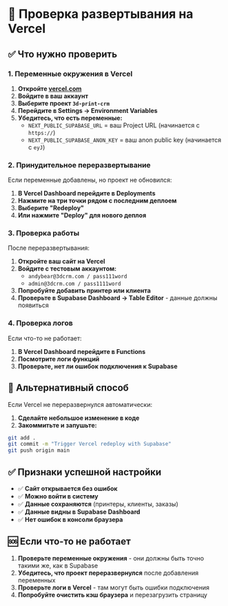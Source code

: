 # 🚀 Проверка развертывания на Vercel

## ✅ Что нужно проверить

### 1. Переменные окружения в Vercel

1. **Откройте [vercel.com](https://vercel.com)**
2. **Войдите в ваш аккаунт**
3. **Выберите проект `3d-print-crm`**
4. **Перейдите в Settings → Environment Variables**
5. **Убедитесь, что есть переменные:**
   - `NEXT_PUBLIC_SUPABASE_URL` = ваш Project URL (начинается с `https://`)
   - `NEXT_PUBLIC_SUPABASE_ANON_KEY` = ваш anon public key (начинается с `eyJ`)

### 2. Принудительное переразвертывание

Если переменные добавлены, но проект не обновился:

1. **В Vercel Dashboard перейдите в Deployments**
2. **Нажмите на три точки рядом с последним деплоем**
3. **Выберите "Redeploy"**
4. **Или нажмите "Deploy" для нового деплоя**

### 3. Проверка работы

После переразвертывания:

1. **Откройте ваш сайт на Vercel**
2. **Войдите с тестовым аккаунтом:**
   - `andybear@3dcrm.com / pass111word`
   - `admin@3dcrm.com / pass1111word`
3. **Попробуйте добавить принтер или клиента**
4. **Проверьте в Supabase Dashboard → Table Editor** - данные должны появиться

### 4. Проверка логов

Если что-то не работает:

1. **В Vercel Dashboard перейдите в Functions**
2. **Посмотрите логи функций**
3. **Проверьте, нет ли ошибок подключения к Supabase**

## 🔧 Альтернативный способ

Если Vercel не переразвернулся автоматически:

1. **Сделайте небольшое изменение в коде**
2. **Закоммитьте и запушьте:**

```bash
git add .
git commit -m "Trigger Vercel redeploy with Supabase"
git push origin main
```

## ✅ Признаки успешной настройки

- ✅ **Сайт открывается без ошибок**
- ✅ **Можно войти в систему**
- ✅ **Данные сохраняются** (принтеры, клиенты, заказы)
- ✅ **Данные видны в Supabase Dashboard**
- ✅ **Нет ошибок в консоли браузера**

## 🆘 Если что-то не работает

1. **Проверьте переменные окружения** - они должны быть точно такими же, как в Supabase
2. **Убедитесь, что проект переразвернулся** после добавления переменных
3. **Проверьте логи в Vercel** - там могут быть ошибки подключения
4. **Попробуйте очистить кэш браузера** и перезагрузить страницу
